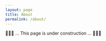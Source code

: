 ```yaml
---
layout: page
title: About
permalink: /about/
---
```


🚧🚧🚧 ... This page is under construction ... 🚧🚧🚧   